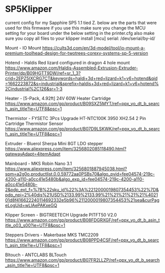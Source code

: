 # SP5Klipper
current config for my Sapphire SP5 1.1 tied Z.   below are the parts that were used for this firmware if you use this make sure you change the MCU setting for your board
under  the below setting in the printer.cfg  also make sure you copy all files to your klipper install
[mcu]
serial: /dev/serial/by-id/
                                      
Mount  - IO Mount
https://cults3d.com/en/3d-model/tool/io-mount-a-premium-toolhead-design-for-twotrees-corexy-systems-sp-5-version

Hotend - Haldis Red lizard configured in dragon 4 hole mount
https://www.amazon.com/Haldis-Assembled-Extrusion-Extruder-Printer/dp/B09HGTT9DW/ref=sr_1_3?crid=2EPZ5IXCRG7CT&keywords=haldi+3d+red+lizard+k1+v6+hotend&qid=1662223872&s=industrial&sprefix=haldis+3d+red+lizard+k1+v6+hotend%2Cindustrial%2C126&sr=1-3

Heater - [5-Pack, 4.92ft] 24V 60W Heater Cartridge
https://www.amazon.com/gp/product/B09SXZ5MYT/ref=ppx_yo_dt_b_search_asin_title?ie=UTF8&psc=1

Thermistor - FYSETC 3Pcs Upgrade HT-NTC100K 3950 XH2.54 2 Pin Cartridge Thermistor Sensor
https://www.amazon.com/gp/product/B07D9LSKWK/ref=ppx_yo_dt_b_search_asin_title?ie=UTF8&psc=1

Extruder - Bluerol Sherpa Mini 8GT LDO stepper
https://www.aliexpress.com/item/3256802085118490.html?gatewayAdapt=4itemAdapt

Mainboard - MKS Robin Nano 3.1
https://www.aliexpress.com/item/3256801887945038.html?spm=a2g0o.productlist.0.0.59772aa0PSBs70&algo_pvid=fee04574-219c-4200-a110-a0cc41e5480b&algo_exp_id=fee04574-219c-4200-a110-a0cc41e5480b-2&pdp_ext_f=%7B%22sku_id%22%3A%2212000019807354453%22%7D&pdp_npi=2%40dis%21USD%2133.99%2133.99%21%21%21%21%21%402101d8f416622240114692332e5b96%2112000019807354453%21sea&curPageLogUid=wLlAePAKxeGQ

Klipper Screen - BIGTREETECH Upgrade PITFT50 V2.0
https://www.amazon.com/gp/product/B08FDGRXGF/ref=ppx_yo_dt_b_asin_title_o03_s00?ie=UTF8&psc=1

Steppers Drivers - Makerbase MKS TMC2209 
https://www.amazon.com/gp/product/B08PPD4CSF/ref=ppx_yo_dt_b_search_asin_title?ie=UTF8&psc=1

Bltouch - ANTCLABS BLTouch
https://www.amazon.com/gp/product/B07FR2LLZP/ref=ppx_yo_dt_b_search_asin_title?ie=UTF8&psc=1
